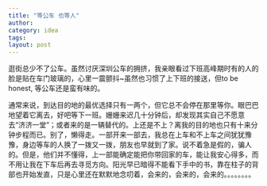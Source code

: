 ```yaml
---
title: "等公车 也等人"
author:
category: idea
tags: 
layout: post
---
```

逛街总少不了公车。虽然讨厌深圳公车的拥挤，我亲眼看过下班高峰期时有的人的脸是贴在车门玻璃的，心里一震颤抖~虽然也习惯了上下班的接送，但to be honest, 等公车还是蛮有味的。

通常来说，到达目的地的最优选择只有一两个，但它总不会停在那里等你。眼巴巴地望着它离去，好吧等下一班。姗姗来迟几十分钟后，却发现其实自己不愿意去“济济一堂”；或者来的是一辆替代的。上还是不上？离我的目的地也只有十来分钟步程而已。别了，懒得走。一部开来一部去，我总在上车和不上车之间犹犹豫豫，身边等车的人换了一拨又一拨，朋友也早就到了家。说不着急是假的，骗人的。但是，他们并不懂得，上一部能确定能把你带回家的车，能让我安心得多，而不用让我在下车后再去寻觅方向。阳光早已暗得不能看下手中的书，靠在柱子的背部也开始发直，只是心里还在默默地念叨着，会来的，会来的，会来的。。。。。。。。


